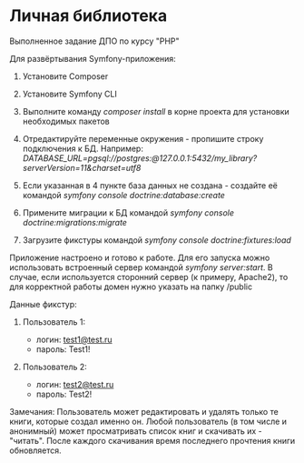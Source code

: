 # Личная библиотека
Выполненное задание ДПО по курсу "PHP"

Для развёртывания Symfony-приложения:

1. Установите Composer

2. Установите Symfony CLI

3. Выполните команду *composer install* в корне проекта для установки необходимых пакетов

4. Отредактируйте переменные окружения - пропишите строку подключения к БД. Например: *DATABASE_URL=pgsql://postgres:@127.0.0.1:5432/my_library?serverVersion=11&charset=utf8*

5. Если указанная в 4 пункте база данных не создана - создайте её командой *symfony console doctrine:database:create*

6. Примените миграции к БД командой *symfony console doctrine:migrations:migrate*

7. Загрузите фикстуры командой *symfony console doctrine:fixtures:load*

Приложение настроено и готово к работе. Для его запуска можно использовать встроенный сервер командой *symfony server:start*. В случае, если используется
сторонний сервер (к примеру, Apache2), то для корректной работы домен нужно указать на папку /public

Данные фикстур:
1. Пользователь 1:
    - логин: test1@test.ru
    - пароль: Test1!
    
2. Пользователь 2:
    - логин: test2@test.ru
    - пароль: Test2!
    
Замечания: Пользователь может редактировать и удалять только те книги, которые создал именно он. Любой пользователь
(в том числе и анонимный) может просматривать список книг и скачивать их - "читать". После каждого скачивания время
последнего прочтения книги обновляется.